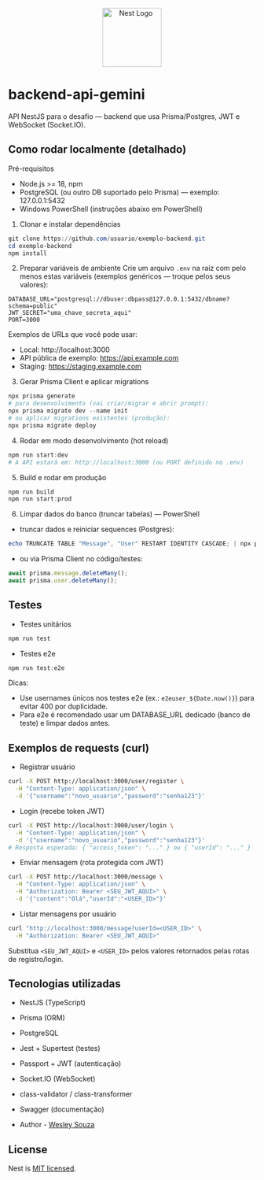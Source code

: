 <p align="center">
  <a href="http://nestjs.com/" target="blank"><img src="https://nestjs.com/img/logo-small.svg" width="120" alt="Nest Logo" /></a>
</p>

# backend-api-gemini

API NestJS para o desafio — backend que usa Prisma/Postgres, JWT e WebSocket (Socket.IO).

## Como rodar localmente (detalhado)

Pré-requisitos

- Node.js >= 18, npm
- PostgreSQL (ou outro DB suportado pelo Prisma) — exemplo: 127.0.0.1:5432
- Windows PowerShell (instruções abaixo em PowerShell)

1. Clonar e instalar dependências

```powershell
git clone https://github.com/usuario/exemplo-backend.git
cd exemplo-backend
npm install
```

2. Preparar variáveis de ambiente
   Crie um arquivo `.env` na raiz com pelo menos estas variáveis (exemplos genéricos — troque pelos seus valores):

```
DATABASE_URL="postgresql://dbuser:dbpass@127.0.0.1:5432/dbname?schema=public"
JWT_SECRET="uma_chave_secreta_aqui"
PORT=3000
```

Exemplos de URLs que você pode usar:

- Local: http://localhost:3000
- API pública de exemplo: https://api.example.com
- Staging: https://staging.example.com

3. Gerar Prisma Client e aplicar migrations

```powershell
npx prisma generate
# para desenvolvimento (vai criar/migrar e abrir prompt):
npx prisma migrate dev --name init
# ou aplicar migrations existentes (produção):
npx prisma migrate deploy
```

4. Rodar em modo desenvolvimento (hot reload)

```powershell
npm run start:dev
# A API estará em: http://localhost:3000 (ou PORT definido no .env)
```

5. Build e rodar em produção

```powershell
npm run build
npm run start:prod
```

6. Limpar dados do banco (truncar tabelas) — PowerShell

- truncar dados e reiniciar sequences (Postgres):

```powershell
echo TRUNCATE TABLE "Message", "User" RESTART IDENTITY CASCADE; | npx prisma db execute --url "%DATABASE_URL%" --stdin
```

- ou via Prisma Client no código/testes:

```ts
await prisma.message.deleteMany();
await prisma.user.deleteMany();
```

## Testes

- Testes unitários

```powershell
npm run test
```

- Testes e2e

```powershell
npm run test:e2e
```

Dicas:

- Use usernames únicos nos testes e2e (ex.: `e2euser_${Date.now()}`) para evitar 400 por duplicidade.
- Para e2e é recomendado usar um DATABASE_URL dedicado (banco de teste) e limpar dados antes.

## Exemplos de requests (curl)

- Registrar usuário

```bash
curl -X POST http://localhost:3000/user/register \
  -H "Content-Type: application/json" \
  -d '{"username":"novo_usuario","password":"senha123"}'
```

- Login (recebe token JWT)

```bash
curl -X POST http://localhost:3000/user/login \
  -H "Content-Type: application/json" \
  -d '{"username":"novo_usuario","password":"senha123"}'
# Resposta esperada: { "access_token": "..." } ou { "userId": "..." }
```

- Enviar mensagem (rota protegida com JWT)

```bash
curl -X POST http://localhost:3000/message \
  -H "Content-Type: application/json" \
  -H "Authorization: Bearer <SEU_JWT_AQUI>" \
  -d '{"content":"Olá","userId":"<USER_ID>"}'
```

- Listar mensagens por usuário

```bash
curl "http://localhost:3000/message?userId=<USER_ID>" \
  -H "Authorization: Bearer <SEU_JWT_AQUI>"
```

Substitua `<SEU_JWT_AQUI>` e `<USER_ID>` pelos valores retornados pelas rotas de registro/login.

## Tecnologias utilizadas

- NestJS (TypeScript)
- Prisma (ORM)
- PostgreSQL
- Jest + Supertest (testes)
- Passport + JWT (autenticação)
- Socket.IO (WebSocket)
- class-validator / class-transformer
- Swagger (documentação)

- Author - [Wesley Souza](https://twitter.com/kammysliwiec)

## License

Nest is [MIT licensed](https://github.com/nestjs/nest/blob/master/LICENSE).
